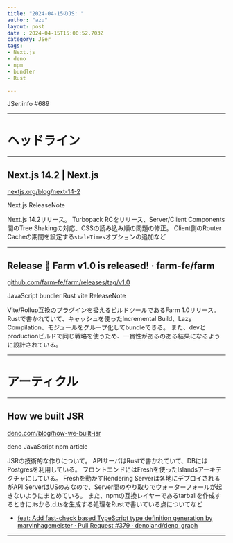 ```yaml
---
title: "2024-04-15のJS: "
author: "azu"
layout: post
date : 2024-04-15T15:00:52.703Z
category: JSer
tags:
- Next.js
- deno
- npm
- bundler
- Rust

---
```


JSer.info #689

----

<h1 class="site-genre">ヘッドライン</h1>

----

## Next.js 14.2 | Next.js
[nextjs.org/blog/next-14-2](https://nextjs.org/blog/next-14-2 "Next.js 14.2 | Next.js")
<p class="jser-tags jser-tag-icon"><span class="jser-tag">Next.js</span> <span class="jser-tag">ReleaseNote</span></p>

Next.js 14.2リリース。
Turbopack RCをリリース、Server/Client Components間のTree Shakingの対応、CSSの読み込み順の問題の修正。
Client側のRouter Cacheの期間を設定する`staleTimes`オプションの追加など


----

## Release 🚀 Farm v1.0 is released! · farm-fe/farm
[github.com/farm-fe/farm/releases/tag/v1.0](https://github.com/farm-fe/farm/releases/tag/v1.0 "Release 🚀 Farm v1.0 is released! · farm-fe/farm")
<p class="jser-tags jser-tag-icon"><span class="jser-tag">JavaScript</span> <span class="jser-tag">bundler</span> <span class="jser-tag">Rust</span> <span class="jser-tag">vite</span> <span class="jser-tag">ReleaseNote</span></p>

Vite/Rollup互換のプラグインを扱えるビルドツールであるFarm 1.0リリース。
Rustで書かれていて、キャッシュを使ったIncremental Build、Lazy Compilation、モジュールをグループ化してbundleできる。
また、devとproductionビルドで同じ戦略を使うため、一貫性があるのある結果になるように設計されている。


----
<h1 class="site-genre">アーティクル</h1>

----

## How we built JSR
[deno.com/blog/how-we-built-jsr](https://deno.com/blog/how-we-built-jsr "How we built JSR")
<p class="jser-tags jser-tag-icon"><span class="jser-tag">deno</span> <span class="jser-tag">JavaScript</span> <span class="jser-tag">npm</span> <span class="jser-tag">article</span></p>

JSRの技術的な作りについて。
APIサーバはRustで書かれていて、DBにはPostgresを利用している。
フロントエンドにはFreshを使ったIslandsアーキテクチャにしている。
Freshを動かすRendering Serverは各地にデプロイされるがAPI ServerはUSのみなので、Server間のやり取りでウォーターフォールが起きないようにまとめている。
また、npmの互換レイヤーであるtarballを作成するときに.tsから.d.tsを生成する処理をRustで書いている点についてなど

- [feat: Add fast-check based TypeScript type definition generation by marvinhagemeister · Pull Request #379 · denoland/deno\_graph](https://github.com/denoland/deno_graph/pull/379 "feat: Add fast-check based TypeScript type definition generation by marvinhagemeister · Pull Request #379 · denoland/deno\_graph")

----
